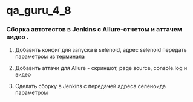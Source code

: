 # qa_guru_4_8

### Сборка автотестов в Jenkins с Allure-отчетом и аттачем видео .

1. Добавить конфиг для запуска в selenoid, адрес selenoid передать параметром из терминала
   
2. Добавить аттачи для Allure - скриншот, page source, console.log и видео
   
3. Сделать сборку в Jenkins с передачей адреса селеноида параметром